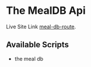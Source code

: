 # The MealDB Api 

Live Site Link [meal-db-route](https://meal-db-route-developer-naimur.netlify.app/).

## Available Scripts

* the meal db


